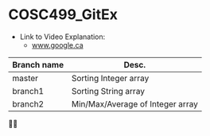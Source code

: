 # COSC499_GitEx

* Link to Video Explanation:
  * www.google.ca

Branch name | Desc.
------------ | ------------- 
master | Sorting Integer array
branch1 | Sorting String array
branch2 | Min/Max/Average of Integer array

:metal::rocket:

